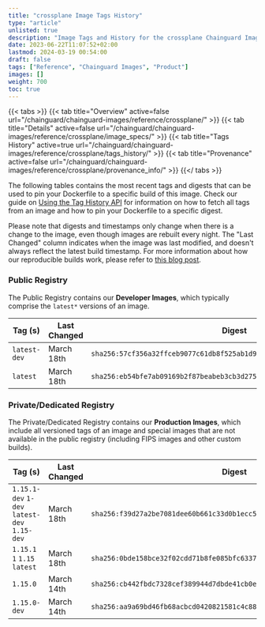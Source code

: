 ```yaml
---
title: "crossplane Image Tags History"
type: "article"
unlisted: true
description: "Image Tags and History for the crossplane Chainguard Image"
date: 2023-06-22T11:07:52+02:00
lastmod: 2024-03-19 00:54:00
draft: false
tags: ["Reference", "Chainguard Images", "Product"]
images: []
weight: 700
toc: true
---
```


{{< tabs >}}
{{< tab title="Overview" active=false url="/chainguard/chainguard-images/reference/crossplane/" >}}
{{< tab title="Details" active=false url="/chainguard/chainguard-images/reference/crossplane/image_specs/" >}}
{{< tab title="Tags History" active=true url="/chainguard/chainguard-images/reference/crossplane/tags_history/" >}}
{{< tab title="Provenance" active=false url="/chainguard/chainguard-images/reference/crossplane/provenance_info/" >}}
{{</ tabs >}}

The following tables contains the most recent tags and digests that can be used to pin your Dockerfile to a specific build of this image. Check our guide on [Using the Tag History API](/chainguard/chainguard-images/using-the-tag-history-api/) for information on how to fetch all tags from an image and how to pin your Dockerfile to a specific digest.

Please note that digests and timestamps only change when there is a change to the image, even though images are rebuilt every night. The "Last Changed" column indicates when the image was last modified, and doesn't always reflect the latest build timestamp. For more information about how our reproducible builds work, please refer to [this blog post](https://www.chainguard.dev/unchained/reproducing-chainguards-reproducible-image-builds).

### Public Registry
The Public Registry contains our **Developer Images**, which typically comprise the `latest*` versions of an image.

| Tag (s)       | Last Changed | Digest                                                                    |
|---------------|--------------|---------------------------------------------------------------------------|
|  `latest-dev` | March 18th   | `sha256:57cf356a32ffceb9077c61db8f525ab1d96051f8e2d4ea786ddcd3c3914029f8` |
|  `latest`     | March 18th   | `sha256:eb54bfe7ab09169b2f87beabeb3cb3d275fed968e4dd1b08481a6c8dcf168f52` |


### Private/Dedicated Registry
The Private/Dedicated Registry contains our **Production Images**, which include all versioned tags of an image and special images that are not available in the public registry (including FIPS images and other custom builds).

| Tag (s)                                       | Last Changed | Digest                                                                    |
|-----------------------------------------------|--------------|---------------------------------------------------------------------------|
|  `1.15.1-dev` `1-dev` `latest-dev` `1.15-dev` | March 18th   | `sha256:f39d27a2be7081dee60b661c33d0b1ecc5b3203de4104bad200edfa27cd152ad` |
|  `1.15.1` `1` `1.15` `latest`                 | March 18th   | `sha256:0bde158bce32f02cdd71b8fe085bfc63373c90ded20e0593e759809bd9ba0340` |
|  `1.15.0`                                     | March 14th   | `sha256:cb442fbdc7328cef389944d7dbde41cb0ed9f63ad6d832e0509bfb19bbaa3a6e` |
|  `1.15.0-dev`                                 | March 14th   | `sha256:aa9a69bd46fb68acbcd0420821581c4c88b5afa909e62c926967efff4ec9161f` |

